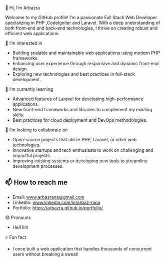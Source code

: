 👋 Hi, I’m Arbazra

Welcome to my GitHub profile! I’m a passionate Full Stack Web Developer specializing in PHP ,CodeIgniter and Laravel. With a deep understanding of both front-end and back-end technologies, I thrive on creating robust and efficient web applications.

👀 I’m interested in

- Building scalable and maintainable web applications using modern PHP frameworks.
- Enhancing user experience through responsive and dynamic front-end design.
- Exploring new technologies and best practices in full-stack development.

🌱 I’m currently learning

- Advanced features of Laravel for developing high-performance applications.
- New front-end frameworks and libraries to complement my existing skills.
- Best practices for cloud deployment and DevOps methodologies.

💞️ I’m looking to collaborate on

- Open-source projects that utilize PHP, Laravel, or other web technologies.
- Innovative startups and tech enthusiasts to work on challenging and impactful projects.
- Improving existing systems or developing new tools to streamline development processes.

## 📫 How to reach me

- Email: www.arbazrana@gmail.com
- LinkedIn:  www.linkedin.com/in/arbaz-rana
- Portfolio: https://arbazra.github.io/portfolio/

😄 Pronouns

- He/Him

⚡ Fun fact

- I once built a web application that handles thousands of concurrent users without breaking a sweat!
